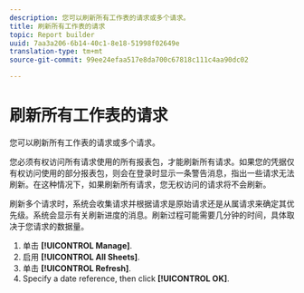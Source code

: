 ```yaml
---
description: 您可以刷新所有工作表的请求或多个请求。
title: 刷新所有工作表的请求
topic: Report builder
uuid: 7aa3a206-6b14-40c1-8e18-51998f02649e
translation-type: tm+mt
source-git-commit: 99ee24efaa517e8da700c67818c111c4aa90dc02

---
```



# 刷新所有工作表的请求

您可以刷新所有工作表的请求或多个请求。

您必须有权访问所有请求使用的所有报表包，才能刷新所有请求。如果您的凭据仅有权访问使用的部分报表包，则会在登录时显示一条警告消息，指出一些请求无法刷新。在这种情况下，如果刷新所有请求，您无权访问的请求将不会刷新。

刷新多个请求时，系统会收集请求并根据请求是原始请求还是从属请求来确定其优先级。系统会显示有关刷新进度的消息。刷新过程可能需要几分钟的时间，具体取决于您请求的数据量。

1. 单击 **[!UICONTROL Manage]**.
1. 启用 **[!UICONTROL All Sheets]**.
1. 单击 **[!UICONTROL Refresh]**.
1. Specify a date reference, then click **[!UICONTROL OK]**.
